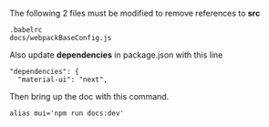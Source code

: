 

The following 2 files must be modified to remove references to **src**

```
.babelrc
docs/webpackBaseConfig.js
```

Also update **dependencies** in package.json with this line

```
"dependencies": {
  "material-ui": "next",
```

Then bring up the doc with this command.

```
alias mui='npm run docs:dev'
```
